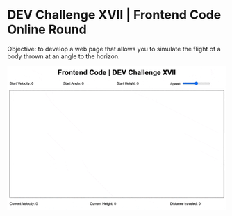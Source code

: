# DEV Challenge XVII | Frontend Code Online Round
Objective: to develop a web page that allows you to simulate the flight of a body thrown at an angle to the horizon.


![Simulation Demo](./simulation-demo.gif)